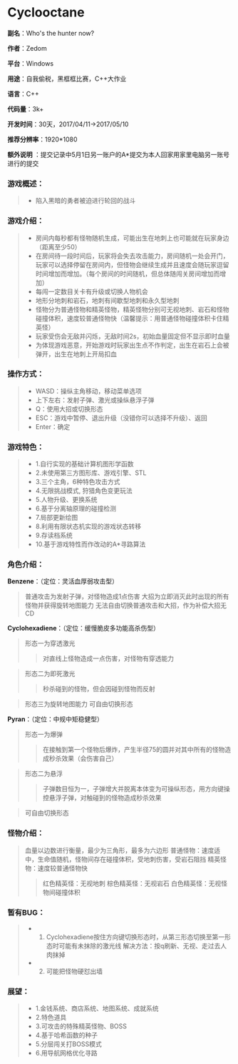 Cyclooctane
=============================================
**副名**：Who's the hunter now?

**作者**：Zedom


**平台**：Windows


**用途**：自我偷税，黑框框比赛，C++大作业


**语言**：C++


**代码量**：3k+


**开发时间**：30天，2017/04/11->2017/05/10


**推荐分辨率**：1920*1080

**额外说明** ：提交记录中5月1日另一账户的A\*提交为本人回家用家里电脑另一账号进行的提交

### **游戏概述**：


> * 陷入黑暗的勇者被迫进行轮回的战斗


### **游戏介绍**：


> * 房间内每秒都有怪物随机生成，可能出生在地刺上也可能就在玩家身边（距离至少50）
> * 在房间待一段时间后，玩家将会失去攻击能力，房间随机一处会开门，玩家可以选择停留在房间内，但怪物会继续生成并且速度会随玩家逗留时间增加而增加。（每个房间的时间随机，但总体随闯关房间增加而增加）
> * 每闯一定数目关卡有升级或切换人物机会
> * 地形分地刺和岩石，地刺有间歇型地刺和永久型地刺
> * 怪物分为普通怪物和精英怪物，精英怪物分别可无视地刺、岩石和怪物碰撞体积，速度较普通怪物快（温馨提示：用普通怪物碰撞体积卡住精英怪）
> * 玩家受伤会无敌并闪烁，无敌时间2s，初始血量固定但不显示即时血量
> * 为体现游戏恶意，开始游戏时玩家出生点不作判定，出生在岩石上会被弹开，出生在地刺上开局扣血

### **操作方式**：


> * WASD：操纵主角移动，移动菜单选项
> * 上下左右：发射子弹、激光或操纵悬浮子弹
> * Q：使用大招或切换形态
> * ESC：游戏中暂停、退出升级（没错你可以选择不升级）、返回
> * Enter：确定


### **游戏特色**：


> * 1.自行实现的基础计算机图形学函数
> * 2.未使用第三方图形库、游戏引擎、STL
> * 3.三个主角，6种特色攻击方式
> * 4.无限挑战模式, 狩猎角色变更玩法
> * 5.人物升级、更换系统
> * 6.基于分离轴原理的碰撞检测
> * 7.局部更新绘图
> * 8.利用有限状态机实现的游戏状态转移
> * 9.存读档系统
> * 10.基于游戏特性而作改动的A*寻路算法


### **角色介绍**：


**Benzene**：（定位：灵活血厚弱攻击型）


>普通攻击为发射子弹，对怪物造成1点伤害
>大招为立即消灭此时出现的所有怪物并获得旋转地图能力
>无法自由切换普通攻击和大招，作为补偿大招无CD


**Cyclohexadiene**：（定位：缓慢脆皮多功能高杀伤型）


>形态一为穿透激光
>>对直线上怪物造成一点伤害，对怪物有穿透能力

>形态二为即死激光
>>秒杀碰到的怪物，但会因碰到怪物而反射

>形态三为旋转地图能力
>可自由切换形态

**Pyran**：（定位：中规中矩稳健型）


>形态一为爆弹
>>在接触到第一个怪物后爆炸，产生半径75的圆并对其中所有的怪物造成秒杀效果（会伤害自己）

>形态二为悬浮
>>子弹数目恒为一，子弹增大并脱离本体变为可操纵形态，用方向键操控悬浮子弹，对触碰到的怪物造成秒杀效果

>可自由切换形态

### **怪物介绍**：


>血量以边数进行衡量，最少为三角形，最多为六边形
>普通怪物：速度适中，生命值随机，怪物间存在碰撞体积，受地刺伤害，受岩石阻挡
>精英怪物：速度较普通怪物快
>>红色精英怪：无视地刺
>>棕色精英怪：无视岩石
>>白色精英怪：无视怪物间碰撞体积

### **暂有BUG**：


> * 1.	Cyclohexadiene按住方向键切换形态时，从第三形态切换至第一形态时可能有未抹除的激光线
解决方法：按q刷新、无视、走过去人肉抹掉
> * 2.	可能把怪物硬怼出墙

### **展望**：


> * 1.金钱系统、商店系统、地图系统、成就系统
> * 2.特色道具
> * 3.可攻击的特殊精英怪物、BOSS
> * 4.基于哈希函数的种子
> * 5.分层闯关打BOSS模式
> * 6.用导航网格优化寻路
